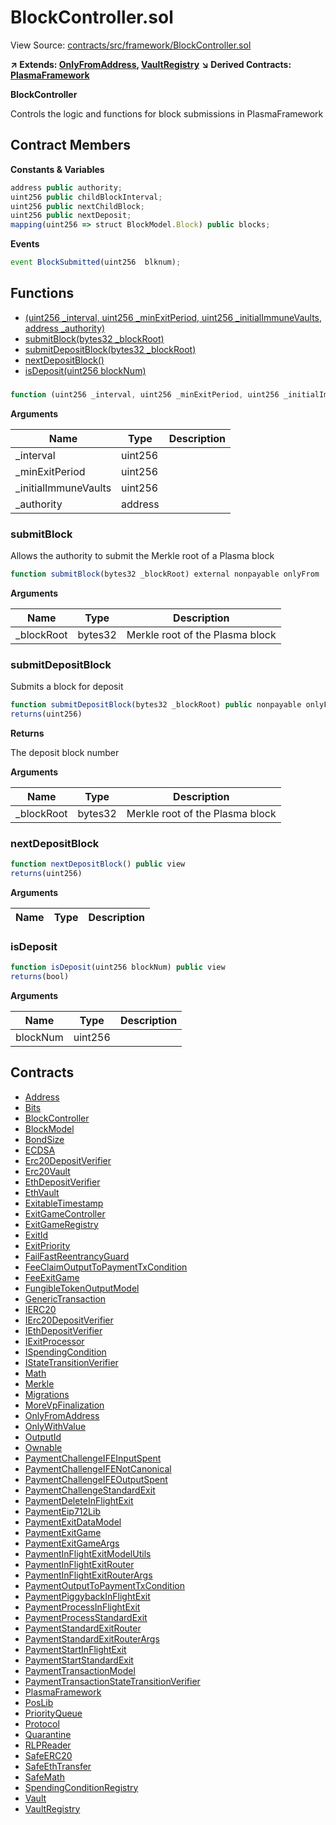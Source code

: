 # BlockController.sol

View Source: [contracts/src/framework/BlockController.sol](../../contracts/src/framework/BlockController.sol)

**↗ Extends: [OnlyFromAddress](OnlyFromAddress.md), [VaultRegistry](VaultRegistry.md)**
**↘ Derived Contracts: [PlasmaFramework](PlasmaFramework.md)**

**BlockController**

Controls the logic and functions for block submissions in PlasmaFramework

## Contract Members
**Constants & Variables**

```js
address public authority;
uint256 public childBlockInterval;
uint256 public nextChildBlock;
uint256 public nextDeposit;
mapping(uint256 => struct BlockModel.Block) public blocks;

```

**Events**

```js
event BlockSubmitted(uint256  blknum);
```

## Functions

- [(uint256 _interval, uint256 _minExitPeriod, uint256 _initialImmuneVaults, address _authority)](#)
- [submitBlock(bytes32 _blockRoot)](#submitblock)
- [submitDepositBlock(bytes32 _blockRoot)](#submitdepositblock)
- [nextDepositBlock()](#nextdepositblock)
- [isDeposit(uint256 blockNum)](#isdeposit)

### 

```js
function (uint256 _interval, uint256 _minExitPeriod, uint256 _initialImmuneVaults, address _authority) public nonpayable VaultRegistry 
```

**Arguments**

| Name        | Type           | Description  |
| ------------- |------------- | -----|
| _interval | uint256 |  | 
| _minExitPeriod | uint256 |  | 
| _initialImmuneVaults | uint256 |  | 
| _authority | address |  | 

### submitBlock

Allows the authority to submit the Merkle root of a Plasma block

```js
function submitBlock(bytes32 _blockRoot) external nonpayable onlyFrom 
```

**Arguments**

| Name        | Type           | Description  |
| ------------- |------------- | -----|
| _blockRoot | bytes32 | Merkle root of the Plasma block | 

### submitDepositBlock

Submits a block for deposit

```js
function submitDepositBlock(bytes32 _blockRoot) public nonpayable onlyFromNonQuarantinedVault 
returns(uint256)
```

**Returns**

The deposit block number

**Arguments**

| Name        | Type           | Description  |
| ------------- |------------- | -----|
| _blockRoot | bytes32 | Merkle root of the Plasma block | 

### nextDepositBlock

```js
function nextDepositBlock() public view
returns(uint256)
```

**Arguments**

| Name        | Type           | Description  |
| ------------- |------------- | -----|

### isDeposit

```js
function isDeposit(uint256 blockNum) public view
returns(bool)
```

**Arguments**

| Name        | Type           | Description  |
| ------------- |------------- | -----|
| blockNum | uint256 |  | 

## Contracts

* [Address](Address.md)
* [Bits](Bits.md)
* [BlockController](BlockController.md)
* [BlockModel](BlockModel.md)
* [BondSize](BondSize.md)
* [ECDSA](ECDSA.md)
* [Erc20DepositVerifier](Erc20DepositVerifier.md)
* [Erc20Vault](Erc20Vault.md)
* [EthDepositVerifier](EthDepositVerifier.md)
* [EthVault](EthVault.md)
* [ExitableTimestamp](ExitableTimestamp.md)
* [ExitGameController](ExitGameController.md)
* [ExitGameRegistry](ExitGameRegistry.md)
* [ExitId](ExitId.md)
* [ExitPriority](ExitPriority.md)
* [FailFastReentrancyGuard](FailFastReentrancyGuard.md)
* [FeeClaimOutputToPaymentTxCondition](FeeClaimOutputToPaymentTxCondition.md)
* [FeeExitGame](FeeExitGame.md)
* [FungibleTokenOutputModel](FungibleTokenOutputModel.md)
* [GenericTransaction](GenericTransaction.md)
* [IERC20](IERC20.md)
* [IErc20DepositVerifier](IErc20DepositVerifier.md)
* [IEthDepositVerifier](IEthDepositVerifier.md)
* [IExitProcessor](IExitProcessor.md)
* [ISpendingCondition](ISpendingCondition.md)
* [IStateTransitionVerifier](IStateTransitionVerifier.md)
* [Math](Math.md)
* [Merkle](Merkle.md)
* [Migrations](Migrations.md)
* [MoreVpFinalization](MoreVpFinalization.md)
* [OnlyFromAddress](OnlyFromAddress.md)
* [OnlyWithValue](OnlyWithValue.md)
* [OutputId](OutputId.md)
* [Ownable](Ownable.md)
* [PaymentChallengeIFEInputSpent](PaymentChallengeIFEInputSpent.md)
* [PaymentChallengeIFENotCanonical](PaymentChallengeIFENotCanonical.md)
* [PaymentChallengeIFEOutputSpent](PaymentChallengeIFEOutputSpent.md)
* [PaymentChallengeStandardExit](PaymentChallengeStandardExit.md)
* [PaymentDeleteInFlightExit](PaymentDeleteInFlightExit.md)
* [PaymentEip712Lib](PaymentEip712Lib.md)
* [PaymentExitDataModel](PaymentExitDataModel.md)
* [PaymentExitGame](PaymentExitGame.md)
* [PaymentExitGameArgs](PaymentExitGameArgs.md)
* [PaymentInFlightExitModelUtils](PaymentInFlightExitModelUtils.md)
* [PaymentInFlightExitRouter](PaymentInFlightExitRouter.md)
* [PaymentInFlightExitRouterArgs](PaymentInFlightExitRouterArgs.md)
* [PaymentOutputToPaymentTxCondition](PaymentOutputToPaymentTxCondition.md)
* [PaymentPiggybackInFlightExit](PaymentPiggybackInFlightExit.md)
* [PaymentProcessInFlightExit](PaymentProcessInFlightExit.md)
* [PaymentProcessStandardExit](PaymentProcessStandardExit.md)
* [PaymentStandardExitRouter](PaymentStandardExitRouter.md)
* [PaymentStandardExitRouterArgs](PaymentStandardExitRouterArgs.md)
* [PaymentStartInFlightExit](PaymentStartInFlightExit.md)
* [PaymentStartStandardExit](PaymentStartStandardExit.md)
* [PaymentTransactionModel](PaymentTransactionModel.md)
* [PaymentTransactionStateTransitionVerifier](PaymentTransactionStateTransitionVerifier.md)
* [PlasmaFramework](PlasmaFramework.md)
* [PosLib](PosLib.md)
* [PriorityQueue](PriorityQueue.md)
* [Protocol](Protocol.md)
* [Quarantine](Quarantine.md)
* [RLPReader](RLPReader.md)
* [SafeERC20](SafeERC20.md)
* [SafeEthTransfer](SafeEthTransfer.md)
* [SafeMath](SafeMath.md)
* [SpendingConditionRegistry](SpendingConditionRegistry.md)
* [Vault](Vault.md)
* [VaultRegistry](VaultRegistry.md)
